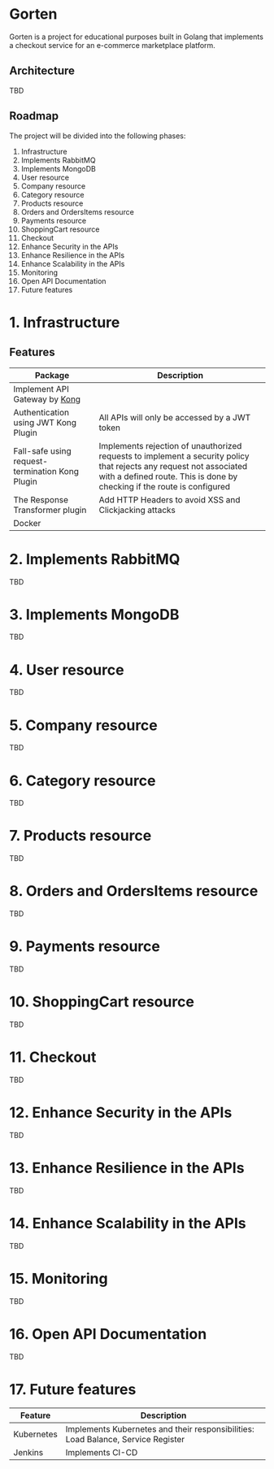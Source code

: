 # Gorten

Gorten is a project for educational purposes built in Golang that implements a checkout service for an e-commerce marketplace platform.

## Architecture

TBD

## Roadmap

The project will be divided into the following phases:

1. Infrastructure
2. Implements RabbitMQ
3. Implements MongoDB
4. User resource
5. Company resource
6. Category resource
7. Products resource
8. Orders and OrdersItems resource
9. Payments resource
10. ShoppingCart resource
11. Checkout
12. Enhance Security in the APIs
13. Enhance Resilience in the APIs
14. Enhance Scalability in the APIs
15. Monitoring
16. Open API Documentation
17. Future features

# 1. Infrastructure

## Features

| Package                                                                   | Description                                                                                                                                                                                    |
| ------------------------------------------------------------------------- | ---------------------------------------------------------------------------------------------------------------------------------------------------------------------------------------------- |
| Implement API Gateway by [Kong](https://konghq.com/products/kong-gateway) |                                                                                                                                                                                                |
| Authentication using JWT Kong Plugin                                      | All APIs will only be accessed by a JWT token                                                                                                                                                  |
| Fall-safe using request-termination Kong Plugin                           | Implements rejection of unauthorized requests to implement a security policy that rejects any request not associated with a defined route. This is done by checking if the route is configured |
| The Response Transformer plugin                                           | Add HTTP Headers to avoid XSS and Clickjacking attacks                                                                                                                                         |
| Docker                                                                    |                                                                                                                                                                                                |

# 2. Implements RabbitMQ

TBD

# 3. Implements MongoDB

TBD

# 4. User resource

TBD

# 5. Company resource

TBD

# 6. Category resource

TBD

# 7. Products resource

TBD

# 8. Orders and OrdersItems resource

TBD

# 9. Payments resource

TBD

# 10. ShoppingCart resource

TBD

# 11. Checkout

TBD

# 12. Enhance Security in the APIs

TBD

# 13. Enhance Resilience in the APIs

TBD

# 14. Enhance Scalability in the APIs

TBD

# 15. Monitoring

TBD

# 16. Open API Documentation

TBD

# 17. Future features

| Feature    | Description                                                                      |
| ---------- | -------------------------------------------------------------------------------- |
| Kubernetes | Implements Kubernetes and their responsibilities: Load Balance, Service Register |
| Jenkins    | Implements CI-CD                                                                 |
